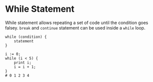 # While Statement

While statement allows repeating a set of code until the condition goes falsey. `break` and `continue` statement can be used inside a `while` loop.

```title="Syntax"
while (condition) {
    statement
}
```

```title="Example"
i := 0;
while (i < 5) {
    print i;
    i = i + 1;
}
# 0 1 2 3 4
```
